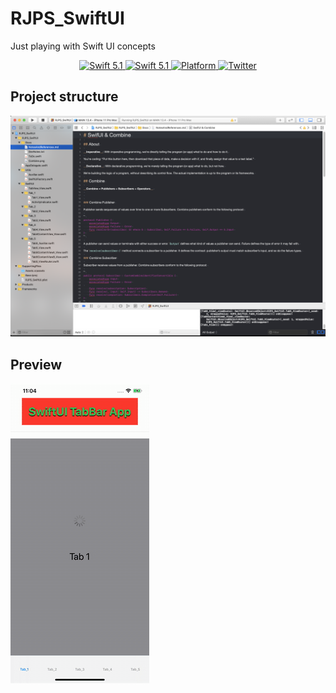 # RJPS_SwiftUI

Just playing with Swift UI concepts


<p align="center">
   <a href="https://developer.apple.com/swift/">
      <img src="https://img.shields.io/badge/Swift-5.1-orange.svg?style=flat" alt="Swift 5.1">
   </a>
    <a href="https://developer.apple.com/swift/">
      <img src="https://img.shields.io/badge/Xcode-11.4-blue.svg" alt="Swift 5.1">
   </a>
   <a href="">
      <img src="https://img.shields.io/cocoapods/p/ValidatedPropertyKit.svg?style=flat" alt="Platform">
   </a>

   <a href="https://twitter.com/ricardo_psantos/">
      <img src="https://img.shields.io/badge/Twitter-@ricardo_psantos-blue.svg?style=flat" alt="Twitter">
   </a>
</p>

## Project structure

![Preview](assets/screen_1.png)

## Preview

![Preview](assets/sample.gif)
